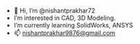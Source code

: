 - 👋 Hi, I’m @nishantprakhar72
-  I’m interested in CAD, 3D Modeling.
-  I’m currently learning SolidWorks, ANSYS
- 📫 nishantprakhar9876@gmail.com

<!---
nishantprakhar72/nishantprakhar72 is a ✨ special ✨ repository because its `README.md` (this file) appears on your GitHub profile.
You can click the Preview link to take a look at your changes.
--->
